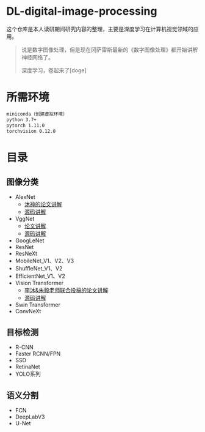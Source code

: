 # DL-digital-image-processing
这个仓库是本人读研期间研究内容的整理，主要是深度学习在计算机视觉领域的应用。

> 说是数字图像处理，但是现在冈萨雷斯最新的《数字图像处理》都开始讲解神经网络了。
>
> 深度学习，卷起来了[doge]

# 所需环境

```tex
miniconda（创建虚拟环境）
python 3.7+
pytorch 1.11.0
torchvision 0.12.0
```

# 目录

## 图像分类

- AlexNet
  - [沐神的论文讲解](https://www.bilibili.com/video/BV1ih411J7Kz)
  - [源码讲解](https://www.bilibili.com/video/BV1aY4y1k767)
- VggNet
  - [论文讲解]()
  - [源码讲解]()
- GoogLeNet
- ResNet
- ResNeXt
- MobileNet_V1、V2、V3
- ShuffleNet_V1、V2
- EfficientNet_V1、V2 
- Vision Transformer
  - [李沐&朱毅老师联合投稿的论文讲解](https://www.bilibili.com/video/BV15P4y137jb)
  - [源码讲解]()
- Swin Transformer
- ConvNeXt

## 目标检测

- R-CNN
- Faster RCNN/FPN
- SSD
- RetinaNet 
- YOLO系列

## 语义分割

- FCN 
- DeepLabV3
- U-Net 
